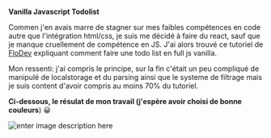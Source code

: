 **Vanilla Javascript Todolist**


Commen j'en avais marre de stagner sur mes faibles compétences en code autre que l'intégration html/css, je suis me décidé à faire du react, sauf que je manque cruellement de compétence en JS. 
J'ai alors trouvé ce tutoriel de [FloDev](https://www.youtube.com/watch?v=dlaFyjYUZ1c) expliquant comment faire une todo list en full js vanilla.

Mon ressenti: j'ai compris le principe, sur la fin c'était un peu compliqué de manipulé de localstorage et du parsing  ainsi que le systeme de filtrage mais je suis content d'avoir compris au moins 70% du tutoriel.


**Ci-dessous, le résulat de mon travail (j'espère avoir choisi de bonne couleurs**) 😀


![enter image description here](https://i.ibb.co/4ZyqMMJ/todolist.png)
